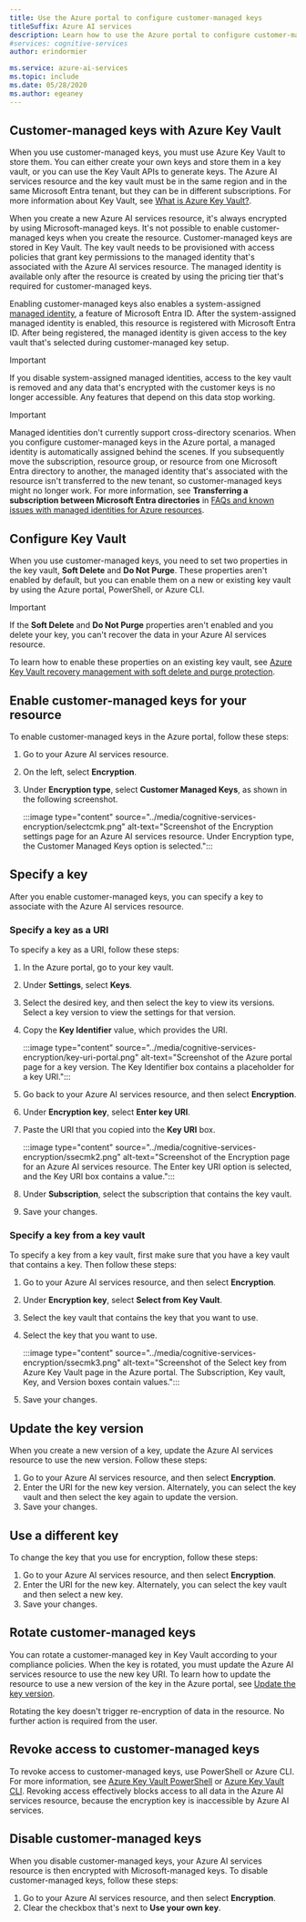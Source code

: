```yaml
---
title: Use the Azure portal to configure customer-managed keys
titleSuffix: Azure AI services
description: Learn how to use the Azure portal to configure customer-managed keys with Azure Key Vault. Customer-managed keys enable you to create, rotate, disable, and revoke access controls.
#services: cognitive-services
author: erindormier

ms.service: azure-ai-services
ms.topic: include
ms.date: 05/28/2020
ms.author: egeaney
---
```


## Customer-managed keys with Azure Key Vault

When you use customer-managed keys, you must use Azure Key Vault to store them. You can either create your own keys and store them in a key vault, or you can use the Key Vault APIs to generate keys. The Azure AI services resource and the key vault must be in the same region and in the same Microsoft Entra tenant, but they can be in different subscriptions. For more information about Key Vault, see [What is Azure Key Vault?](/azure/key-vault/general/overview).

When you create a new Azure AI services resource, it's always encrypted by using Microsoft-managed keys. It's not possible to enable customer-managed keys when you create the resource. Customer-managed keys are stored in Key Vault. The key vault needs to be provisioned with access policies that grant key permissions to the managed identity that's associated with the Azure AI services resource. The managed identity is available only after the resource is created by using the pricing tier that's required for customer-managed keys.

Enabling customer-managed keys also enables a system-assigned [managed identity](/azure/active-directory/managed-identities-azure-resources/overview), a feature of Microsoft Entra ID. After the system-assigned managed identity is enabled, this resource is registered with Microsoft Entra ID. After being registered, the managed identity is given access to the key vault that's selected during customer-managed key setup. 

> [!IMPORTANT]
> If you disable system-assigned managed identities, access to the key vault is removed and any data that's encrypted with the customer keys is no longer accessible. Any features that depend on this data stop working.

> [!IMPORTANT]
> Managed identities don't currently support cross-directory scenarios. When you configure customer-managed keys in the Azure portal, a managed identity is automatically assigned behind the scenes. If you subsequently move the subscription, resource group, or resource from one Microsoft Entra directory to another, the managed identity that's associated with the resource isn't transferred to the new tenant, so customer-managed keys might no longer work. For more information, see **Transferring a subscription between Microsoft Entra directories** in [FAQs and known issues with managed identities for Azure resources](/azure/active-directory/managed-identities-azure-resources/known-issues#transferring-a-subscription-between-azure-ad-directories).  

## Configure Key Vault

When you use customer-managed keys, you need to set two properties in the key vault, **Soft Delete** and **Do Not Purge**. These properties aren't enabled by default, but you can enable them on a new or existing key vault by using the Azure portal, PowerShell, or Azure CLI.

> [!IMPORTANT]
> If the **Soft Delete** and **Do Not Purge** properties aren't enabled and you delete your key, you can't recover the data in your Azure AI services resource.

To learn how to enable these properties on an existing key vault, see [Azure Key Vault recovery management with soft delete and purge protection](/azure/key-vault/general/key-vault-recovery).

## Enable customer-managed keys for your resource

To enable customer-managed keys in the Azure portal, follow these steps:

1. Go to your Azure AI services resource.
1. On the left, select **Encryption**.
1. Under **Encryption type**, select **Customer Managed Keys**, as shown in the following screenshot.

   :::image type="content" source="../media/cognitive-services-encryption/selectcmk.png" alt-text="Screenshot of the Encryption settings page for an Azure AI services resource. Under Encryption type, the Customer Managed Keys option is selected.":::

## Specify a key

After you enable customer-managed keys, you can specify a key to associate with the Azure AI services resource.

### Specify a key as a URI

To specify a key as a URI, follow these steps:

1. In the Azure portal, go to your key vault.
1. Under **Settings**, select **Keys**.
1. Select the desired key, and then select the key to view its versions. Select a key version to view the settings for that version.
1. Copy the **Key Identifier** value, which provides the URI.

   :::image type="content" source="../media/cognitive-services-encryption/key-uri-portal.png" alt-text="Screenshot of the Azure portal page for a key version. The Key Identifier box contains a placeholder for a key URI.":::

1. Go back to your Azure AI services resource, and then select **Encryption**.
1. Under **Encryption key**, select **Enter key URI**.
1. Paste the URI that you copied into the **Key URI** box.

   :::image type="content" source="../media/cognitive-services-encryption/ssecmk2.png" alt-text="Screenshot of the Encryption page for an Azure AI services resource. The Enter key URI option is selected, and the Key URI box contains a value.":::

1. Under **Subscription**, select the subscription that contains the key vault.
1. Save your changes.

### Specify a key from a key vault

To specify a key from a key vault, first make sure that you have a key vault that contains a key. Then follow these steps:

1. Go to your Azure AI services resource, and then select **Encryption**.
1. Under **Encryption key**, select **Select from Key Vault**.
1. Select the key vault that contains the key that you want to use.
1. Select the key that you want to use.

   :::image type="content" source="../media/cognitive-services-encryption/ssecmk3.png" alt-text="Screenshot of the Select key from Azure Key Vault page in the Azure portal. The Subscription, Key vault, Key, and Version boxes contain values.":::

1. Save your changes.

## Update the key version

When you create a new version of a key, update the Azure AI services resource to use the new version. Follow these steps:

1. Go to your Azure AI services resource, and then select **Encryption**.
1. Enter the URI for the new key version. Alternately, you can select the key vault and then select the key again to update the version.
1. Save your changes.

## Use a different key

To change the key that you use for encryption, follow these steps:

1. Go to your Azure AI services resource, and then select **Encryption**.
1. Enter the URI for the new key. Alternately, you can select the key vault and then select a new key.
1. Save your changes.

## Rotate customer-managed keys

You can rotate a customer-managed key in Key Vault according to your compliance policies. When the key is rotated, you must update the Azure AI services resource to use the new key URI. To learn how to update the resource to use a new version of the key in the Azure portal, see [Update the key version](#update-the-key-version).

Rotating the key doesn't trigger re-encryption of data in the resource. No further action is required from the user.

## Revoke access to customer-managed keys

To revoke access to customer-managed keys, use PowerShell or Azure CLI. For more information, see [Azure Key Vault PowerShell](/powershell/module/az.keyvault//) or [Azure Key Vault CLI](/cli/azure/keyvault). Revoking access effectively blocks access to all data in the Azure AI services resource, because the encryption key is inaccessible by Azure AI services.

## Disable customer-managed keys

When you disable customer-managed keys, your Azure AI services resource is then encrypted with Microsoft-managed keys. To disable customer-managed keys, follow these steps:

1. Go to your Azure AI services resource, and then select **Encryption**.
1. Clear the checkbox that's next to **Use your own key**.
